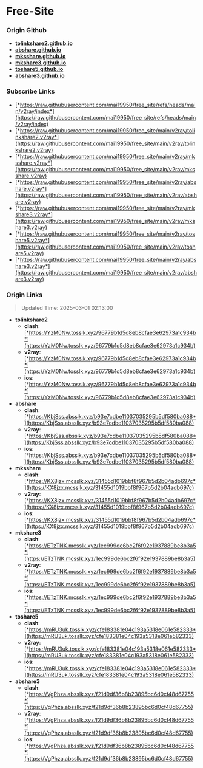 # Free-Site

### Origin Github

- [**tolinkshare2.github.io**](https://github.com/tolinkshare2/tolinkshare2.github.io)
- [**abshare.github.io**](https://github.com/abshare/abshare.github.io)
- [**mksshare.github.io**](https://github.com/mksshare/mksshare.github.io)
- [**mkshare3.github.io**](https://github.com/mkshare3/mkshare3.github.io)
- [**toshare5.github.io**](https://github.com/toshare5/toshare5.github.io)
- [**abshare3.github.io**](https://github.com/abshare3/abshare3.github.io)

### Subscribe Links

- [*https://raw.githubusercontent.com/mai19950/free_site/refs/heads/main/v2ray/index*](https://raw.githubusercontent.com/mai19950/free_site/refs/heads/main/v2ray/index)
- [*https://raw.githubusercontent.com/mai19950/free_site/main/v2ray/tolinkshare2.v2ray*](https://raw.githubusercontent.com/mai19950/free_site/main/v2ray/tolinkshare2.v2ray)
- [*https://raw.githubusercontent.com/mai19950/free_site/main/v2ray/mksshare.v2ray*](https://raw.githubusercontent.com/mai19950/free_site/main/v2ray/mksshare.v2ray)
- [*https://raw.githubusercontent.com/mai19950/free_site/main/v2ray/abshare.v2ray*](https://raw.githubusercontent.com/mai19950/free_site/main/v2ray/abshare.v2ray)
- [*https://raw.githubusercontent.com/mai19950/free_site/main/v2ray/mkshare3.v2ray*](https://raw.githubusercontent.com/mai19950/free_site/main/v2ray/mkshare3.v2ray)
- [*https://raw.githubusercontent.com/mai19950/free_site/main/v2ray/toshare5.v2ray*](https://raw.githubusercontent.com/mai19950/free_site/main/v2ray/toshare5.v2ray)
- [*https://raw.githubusercontent.com/mai19950/free_site/main/v2ray/abshare3.v2ray*](https://raw.githubusercontent.com/mai19950/free_site/main/v2ray/abshare3.v2ray)

### Origin Links

> Updated Time: 2025-03-01 02:13:00

- **tolinkshare2**
  - **clash**: [*https://YzM0Nw.tosslk.xyz/96779b1d5d8eb8cfae3e62973a1c934b*](https://YzM0Nw.tosslk.xyz/96779b1d5d8eb8cfae3e62973a1c934b)
  - **v2ray**: [*https://YzM0Nw.tosslk.xyz/96779b1d5d8eb8cfae3e62973a1c934b*](https://YzM0Nw.tosslk.xyz/96779b1d5d8eb8cfae3e62973a1c934b)
  - **ios**: [*https://YzM0Nw.tosslk.xyz/96779b1d5d8eb8cfae3e62973a1c934b*](https://YzM0Nw.tosslk.xyz/96779b1d5d8eb8cfae3e62973a1c934b)
- **abshare**
  - **clash**: [*https://KbjSss.absslk.xyz/b93e7cdbe11037035295b5df580ba088*](https://KbjSss.absslk.xyz/b93e7cdbe11037035295b5df580ba088)
  - **v2ray**: [*https://KbjSss.absslk.xyz/b93e7cdbe11037035295b5df580ba088*](https://KbjSss.absslk.xyz/b93e7cdbe11037035295b5df580ba088)
  - **ios**: [*https://KbjSss.absslk.xyz/b93e7cdbe11037035295b5df580ba088*](https://KbjSss.absslk.xyz/b93e7cdbe11037035295b5df580ba088)
- **mksshare**
  - **clash**: [*https://KX8jzx.mcsslk.xyz/31455d1019bbf8f967b5d2b04adb697c*](https://KX8jzx.mcsslk.xyz/31455d1019bbf8f967b5d2b04adb697c)
  - **v2ray**: [*https://KX8jzx.mcsslk.xyz/31455d1019bbf8f967b5d2b04adb697c*](https://KX8jzx.mcsslk.xyz/31455d1019bbf8f967b5d2b04adb697c)
  - **ios**: [*https://KX8jzx.mcsslk.xyz/31455d1019bbf8f967b5d2b04adb697c*](https://KX8jzx.mcsslk.xyz/31455d1019bbf8f967b5d2b04adb697c)
- **mkshare3**
  - **clash**: [*https://ETzTNK.mcsslk.xyz/1ec999de6bc2f6f92e1937889be8b3a5*](https://ETzTNK.mcsslk.xyz/1ec999de6bc2f6f92e1937889be8b3a5)
  - **v2ray**: [*https://ETzTNK.mcsslk.xyz/1ec999de6bc2f6f92e1937889be8b3a5*](https://ETzTNK.mcsslk.xyz/1ec999de6bc2f6f92e1937889be8b3a5)
  - **ios**: [*https://ETzTNK.mcsslk.xyz/1ec999de6bc2f6f92e1937889be8b3a5*](https://ETzTNK.mcsslk.xyz/1ec999de6bc2f6f92e1937889be8b3a5)
- **toshare5**
  - **clash**: [*https://mRU3uk.tosslk.xyz/cfe183381e04c193a5318e061e582333*](https://mRU3uk.tosslk.xyz/cfe183381e04c193a5318e061e582333)
  - **v2ray**: [*https://mRU3uk.tosslk.xyz/cfe183381e04c193a5318e061e582333*](https://mRU3uk.tosslk.xyz/cfe183381e04c193a5318e061e582333)
  - **ios**: [*https://mRU3uk.tosslk.xyz/cfe183381e04c193a5318e061e582333*](https://mRU3uk.tosslk.xyz/cfe183381e04c193a5318e061e582333)
- **abshare3**
  - **clash**: [*https://VgPhza.absslk.xyz/f21d9df36b8b23895bc6d0cf48d67755*](https://VgPhza.absslk.xyz/f21d9df36b8b23895bc6d0cf48d67755)
  - **v2ray**: [*https://VgPhza.absslk.xyz/f21d9df36b8b23895bc6d0cf48d67755*](https://VgPhza.absslk.xyz/f21d9df36b8b23895bc6d0cf48d67755)
  - **ios**: [*https://VgPhza.absslk.xyz/f21d9df36b8b23895bc6d0cf48d67755*](https://VgPhza.absslk.xyz/f21d9df36b8b23895bc6d0cf48d67755)
